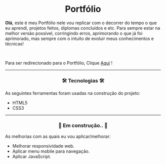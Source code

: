 <h1 align="center">Portfólio</h1>
<p><strong>Olá</strong>, este é meu Portfólio nele vou replicar com o decorrer do tempo o que eu aprendi, projetos feitos, diplomas concluídos e etc. Para sempre estar na melhor versão possível, corringindo erros, aprimorando o que já foi aprimorado, mas sempre com o intuito de evoluir meus conhecimentos e técnicas!</p><br>

<p> Para ser redirecionado para o Portfólio, Clique <a href="https://viniciusdeassis.github.io/" target="_blank" >Aqui</a> !</p>

<hr>

<h3 align="center">🛠 Tecnologias 🛠</h3>
<p>As seguintes ferramentas foram usadas na construção do projeto:</p>

- HTML5
- CSS3
<hr>

<h3 align="center"> 🚧 Em construção.. 🚧 </h3>
<p>As melhorias com as quais eu vou aplicar/melhorar:</p>

- Melhorar responsividade web.
- Aplicar menu mobile para navegação.
- Aplicar JavaScript.
